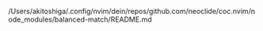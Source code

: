 /Users/akitoshiga/.config/nvim/dein/repos/github.com/neoclide/coc.nvim/node_modules/balanced-match/README.md